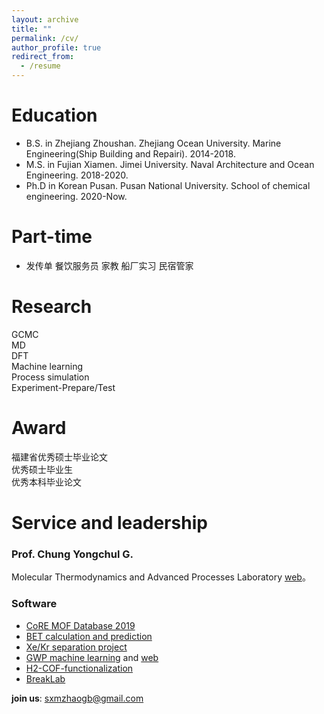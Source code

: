 ```yaml
---
layout: archive
title: ""
permalink: /cv/
author_profile: true
redirect_from:
  - /resume
---     
```


Education
======
* B.S. in Zhejiang Zhoushan. Zhejiang Ocean University. Marine Engineering(Ship Building and Repairi). 2014-2018.
* M.S. in Fujian Xiamen. Jimei University. Naval Architecture and Ocean Engineering. 2018-2020.
* Ph.D in Korean Pusan. Pusan National University. School of chemical engineering. 2020-Now.

Part-time
======
* 发传单 餐饮服务员 家教 船厂实习 民宿管家                                                 
         
Research     
======
 GCMC                  
 MD                        
 DFT              
 Machine learning                                                                                       
 Process simulation                         
 Experiment-Prepare/Test                                                                       
 
 Award     
======
  福建省优秀硕士毕业论文                       
  优秀硕士毕业生                      
  优秀本科毕业论文                                                                                    
  
Service and leadership
======      
### Prof. Chung Yongchul G.                                   
Molecular Thermodynamics and Advanced Processes Laboratory [web](https://sites.google.com/view/mtap-lab)。            

### Software                      
* [CoRE MOF Database 2019](https://zenodo.org/records/3677685#.XzqXbZMzY8M)                                                      
* [BET calculation and prediction](https://sesami-web.org/)                                           
* [Xe/Kr separation project](https://github.com/sxm13/Xe-Kr-Separation-Project)
* [GWP machine learning](https://github.com/sxm13/GWP-project) and [web]([https://sxm13.github.io/GWP-web/GWP-web.html](https://gwp-web-mtap-pnu.streamlit.app/))   
* [H2-COF-functionalization](https://github.com/sxm13/H2-COF-functionalization)                     
* [BreakLab]()                                     

**join us**: sxmzhaogb@gmail.com                      
